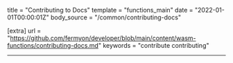 title = "Contributing to Docs"
template = "functions_main"
date = "2022-01-01T00:00:01Z"
body_source = "/common/contributing-docs"

[extra]
url = "https://github.com/fermyon/developer/blob/main/content/wasm-functions/contributing-docs.md"
keywords = "contribute contributing"

---
